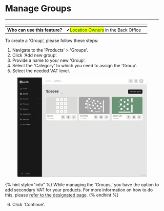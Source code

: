 # Manage Groups

***

<table data-card-size="large" data-view="cards"><thead><tr><th></th><th></th><th></th></tr></thead><tbody><tr><td><strong>Who can use this feature?</strong></td><td><span data-gb-custom-inline data-tag="emoji" data-code="2714">✔</span><mark style="color:green;">Location Owners</mark> in the Back Office</td><td></td></tr></tbody></table>

To create a 'Group', please follow these steps:

1. Navigate to the 'Products' > 'Groups'.
2. Click 'Add new group'.
3. Provide a name to your new 'Group'.
4. Select the 'Category' to which you need to assign the 'Group'.
5. Select the needed VAT level.

<figure><img src="../../../images/group.gif" alt=""><figcaption></figcaption></figure>

{% hint style="info" %}
While managing the 'Groups,' you have the option to add secondary VAT for your products. For more information on how to do this, please [refer to the designated page](../../general/vat-levels/add-secondary-vat-bo.md).
{% endhint %}

6. Click 'Continue'.
